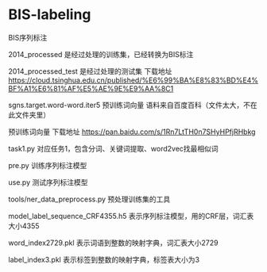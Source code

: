 # BIS-labeling

BIS序列标注

2014_processed  是经过处理的训练集，已经转换为BIS标注

2014_processed_test  是经过处理的测试集
下载地址
https://cloud.tsinghua.edu.cn/published/%E6%99%BA%E8%83%BD%E4%BF%A1%E6%81%AF%E5%AE%9E%E9%AA%8C1

sgns.target.word-word.iter5 预训练词向量 语料来自百度百科（文件太大，不在此文件夹里）

预训练词向量 下载地址
https://pan.baidu.com/s/1Rn7LtTH0n7SHyHPfjRHbkg

task1.py 对应任务1，包含分词、关键词提取、word2vec找最相似词

pre.py 训练序列标注模型

use.py 测试序列标注模型

tools/ner_data_preprocess.py 预处理训练集的工具


model_label_sequence_CRF4355.h5 表示序列标注模型，用的CRF层，词汇表大小4355

word_index2729.pkl 表示词语到整数的映射字典，词汇表大小2729

label_index3.pkl 表示标签到整数的映射字典，标签表大小为3



